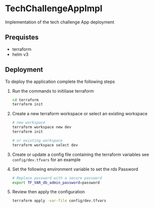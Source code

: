 # TechChallengeAppImpl

Implementation of the tech challenge App deployment

## Prequistes

* terraform
* helm v3

## Deployment

To deploy the application complete the following steps

1. Run the commands to initiliase terraform

    ```bash
    cd terraform
    terraform init
    ```

2. Create a new terraform workspace or select an existing workspace

    ```bash
    # new workspace
    terraform workspace new dev
    terraform init

    # or existing workspace
    terraform workspace select dev
    ```

3. Create or update a config file containing the terraform variables see `config/dev.tfvars` for an example

4. Set the following environment variable to set the rds Password

    ```bash
    # Replace password with a secure password
    export TF_VAR_db_admin_password=password
    ```

5. Review then apply the configuration

    ```bash
    terraform apply -var-file config/dev.tfvars
    ```
